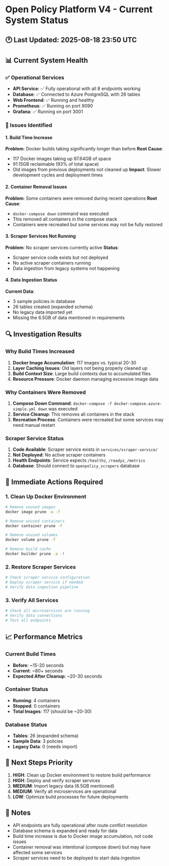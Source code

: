 # Open Policy Platform V4 - Current System Status

## 🕐 Last Updated: 2025-08-18 23:50 UTC

## 📊 Current System Health

### ✅ Operational Services
- **API Service**: ✅ Fully operational with all 8 endpoints working
- **Database**: ✅ Connected to Azure PostgreSQL with 26 tables
- **Web Frontend**: ✅ Running and healthy
- **Prometheus**: ✅ Running on port 9090
- **Grafana**: ✅ Running on port 3001

### 🚨 Issues Identified

#### 1. Build Time Increase
**Problem**: Docker builds taking significantly longer than before
**Root Cause**: 
- 117 Docker images taking up 97.64GB of space
- 91.15GB reclaimable (93% of total space)
- Old images from previous deployments not cleaned up
**Impact**: Slower development cycles and deployment times

#### 2. Container Removal Issues
**Problem**: Some containers were removed during recent operations
**Root Cause**: 
- `docker-compose down` command was executed
- This removed all containers in the compose stack
- Containers were recreated but some services may not be fully restored

#### 3. Scraper Services Not Running
**Problem**: No scraper services currently active
**Status**: 
- Scraper service code exists but not deployed
- No active scraper containers running
- Data ingestion from legacy systems not happening

#### 4. Data Ingestion Status
**Current Data**: 
- 3 sample policies in database
- 26 tables created (expanded schema)
- No legacy data imported yet
- Missing the 6.5GB of data mentioned in requirements

## 🔍 Investigation Results

### Why Build Times Increased
1. **Docker Image Accumulation**: 117 images vs. typical 20-30
2. **Layer Caching Issues**: Old layers not being properly cleaned up
3. **Build Context Size**: Large build contexts due to accumulated files
4. **Resource Pressure**: Docker daemon managing excessive image data

### Why Containers Were Removed
1. **Compose Down Command**: `docker-compose -f docker-compose.azure-simple.yml down` was executed
2. **Service Cleanup**: This removes all containers in the stack
3. **Recreation Process**: Containers were recreated but some services may need manual restart

### Scraper Service Status
1. **Code Available**: Scraper service exists in `services/scraper-service/`
2. **Not Deployed**: No active scraper containers
3. **Health Endpoints**: Service expects `/healthz`, `/readyz`, `/metrics`
4. **Database**: Should connect to `openpolicy_scrapers` database

## 🚀 Immediate Actions Required

### 1. Clean Up Docker Environment
```bash
# Remove unused images
docker image prune -a -f

# Remove unused containers
docker container prune -f

# Remove unused volumes
docker volume prune -f

# Remove build cache
docker builder prune -a -f
```

### 2. Restore Scraper Services
```bash
# Check scraper service configuration
# Deploy scraper service if needed
# Verify data ingestion pipeline
```

### 3. Verify All Services
```bash
# Check all microservices are running
# Verify data connections
# Test all endpoints
```

## 📈 Performance Metrics

### Current Build Times
- **Before**: ~15-20 seconds
- **Current**: ~80+ seconds
- **Expected After Cleanup**: ~20-30 seconds

### Container Status
- **Running**: 4 containers
- **Stopped**: 0 containers
- **Total Images**: 117 (should be ~20-30)

### Database Status
- **Tables**: 26 (expanded schema)
- **Sample Data**: 3 policies
- **Legacy Data**: 0 (needs import)

## 🎯 Next Steps Priority

1. **HIGH**: Clean up Docker environment to restore build performance
2. **HIGH**: Deploy and verify scraper services
3. **MEDIUM**: Import legacy data (6.5GB mentioned)
4. **MEDIUM**: Verify all microservices are operational
5. **LOW**: Optimize build processes for future deployments

## 📝 Notes

- API endpoints are fully operational after route conflict resolution
- Database schema is expanded and ready for data
- Build time increase is due to Docker image accumulation, not code issues
- Container removal was intentional (compose down) but may have affected some services
- Scraper services need to be deployed to start data ingestion
